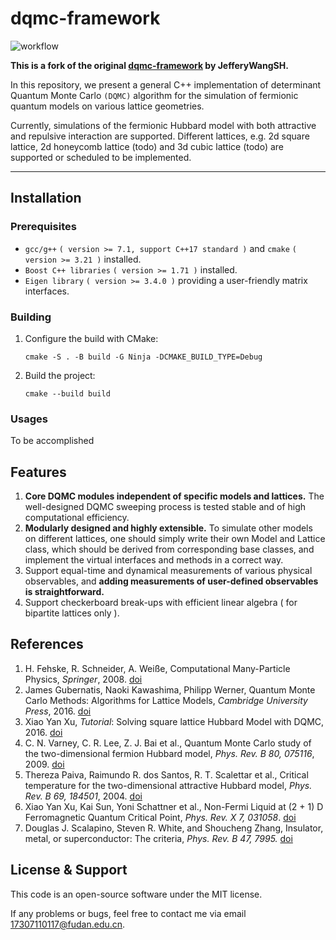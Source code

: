# dqmc-framework
![workflow](https://github.com/dqmc-org/dqmc/actions/workflows/ci.yml/badge.svg?branch=master)

**This is a fork of the original [dqmc-framework](https://github.com/JefferyWangSH/dqmc-framework) by JefferyWangSH.**

In this repository, we present a general C++ implementation of determinant Quantum Monte Carlo `(DQMC)` algorithm for the simulation of fermionic quantum models on various lattice geometries.

Currently, simulations of the fermionic Hubbard model with both attractive and repulsive interaction are supported. Different lattices, e.g. 2d square lattice, 2d honeycomb lattice (todo) and 3d cubic lattice (todo) are supported or scheduled to be implemented.

---

## Installation ##

### Prerequisites ###

* `gcc/g++` `( version >= 7.1, support C++17 standard )` and `cmake` `( version >= 3.21 )` installed.
* `Boost C++ libraries` `( version >= 1.71 )` installed.
* `Eigen library` `( version >= 3.4.0 )` providing a user-friendly matrix interfaces.

### Building ###

1. Configure the build with CMake:
   ```shell
   cmake -S . -B build -G Ninja -DCMAKE_BUILD_TYPE=Debug
   ```

2. Build the project:
   ```shell
   cmake --build build
   ```

### Usages ###

To be accomplished

<!-- 1. Download the source code from github.
    ``` shell
    $ # download the source code
    $ git clone https://github.com/JefferyWangSH/general-dqmc.git {PROGRAM_ROOT}
    ```
2. Enter the [`build/`](build/) directory and run [`runcmake.sh`](build/runcmake.sh) which will analyse the program using cmake.
    ``` shell
    $ # initialize cmake
    $ cd {PROGRAM_ROOT}/build && ./runcmake.sh
    ```
3. Enter the [`run/`](run/) directory and compile the codes. 
    ``` shell
    $ # build the program
    $ cd {PROGRAM_ROOT}/run && ./make.sh
    ```
4. Run the script [`run/batch.sh`](run/batch.sh) to start the simulation if the program is successfully build. ( We use `Slurm` for managements of program tasks, hence the simulation parameters should be edited in the script [`run/batch.sh`](run/batch.sh) in advance. )
    ```shell
    $ # edit the simulation params
    $ vim batch.sh

    $ # start simulation using Slurm
    $ ./batch.sh
    ```
5. Running the program directly with command `mpirun` also works, and one can always use option `--help` to see helping messages:
    ``` shell
    $ # start simulation
    $ mpirun -np 4 --oversubscribe {PROGRAM_ROOT}/build/dqmc
    $
    $ # show helping messages
    $ mpirun {PROGRAM_ROOT}/build/dqmc --help
    ``` -->


## Features ##

1. **Core DQMC modules independent of specific models and lattices.** The well-designed DQMC sweeping process is tested stable and of high computational efficiency.
2. **Modularly designed and highly extensible.** To simulate other models on different lattices, one should simply write their own Model and Lattice class, which should be derived from corresponding base classes, and implement the virtual interfaces and methods in a correct way. 
3. Support equal-time and dynamical measurements of various physical observables, and **adding measurements of user-defined observables is straightforward.**
4. Support checkerboard break-ups with efficient linear algebra ( for bipartite lattices only ).


## References ##

1. H. Fehske, R. Schneider, A. Weiße, Computational Many-Particle Physics, *Springer*, 2008. [doi](https://doi.org/10.1007/978-3-540-74686-7)
2. James Gubernatis, Naoki Kawashima, Philipp Werner, Quantum Monte Carlo Methods: Algorithms for Lattice Models, *Cambridge University Press*, 2016. [doi](https://doi.org/10.1017/CBO9780511902581)
3. Xiao Yan Xu, *Tutorial*: Solving square lattice Hubbard Model with DQMC, 2016. [doi](http://ziyangmeng.iphy.ac.cn/files/teaching/SummerSchoolSimpleDQMCnoteXYX201608.pdf)
4. C. N. Varney, C. R. Lee, Z. J. Bai et al., Quantum Monte Carlo study of the two-dimensional fermion Hubbard model, *Phys. Rev. B 80, 075116*, 2009. [doi](https://doi.org/10.1103/PhysRevB.80.075116)
5. Thereza Paiva, Raimundo R. dos Santos, R. T. Scalettar et al., Critical temperature for the two-dimensional attractive Hubbard model, *Phys. Rev. B 69, 184501*, 2004. [doi](https://doi.org/10.1103/PhysRevB.69.184501)
6. Xiao Yan Xu, Kai Sun, Yoni Schattner et al., Non-Fermi Liquid at (2 + 1) D Ferromagnetic Quantum Critical Point, *Phys. Rev. X 7, 031058*. [doi](https://doi.org/10.1103/PhysRevX.7.031058)
7. Douglas J. Scalapino, Steven R. White, and Shoucheng Zhang, Insulator, metal, or superconductor: The criteria, *Phys. Rev. B 47, 7995.* [doi](https://doi.org/10.1103/PhysRevB.47.7995)


## License & Support ##

This code is an open-source software under the MIT license.

If any problems or bugs, feel free to contact me via email 17307110117@fudan.edu.cn.